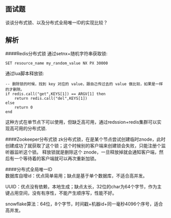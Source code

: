 ## 面试题

谈谈分布式锁、以及分布式全局唯一ID的实现比较？

## 解析

####Redis分布式锁
通过setnx+随机字符串获取锁:
```
SET resource_name my_random_value NX PX 30000
```
通过lua脚本释放锁:
```
-- 删除锁的时候，找到 key 对应的 value，跟自己传过去的 value 做比较，如果是一样的才删除。
if redis.call("get",KEYS[1]) == ARGV[1] then
    return redis.call("del",KEYS[1])
else
    return 0
end
```
这种方式在单节点下可以使用，但缺乏高可用，通过redssion+redis集群可以实现高可用的分布式锁.

####Zookeeper分布式锁
zk分布式锁，在是某个节点尝试创建临时znode，此时创建成功了就获取了这个锁；这个时候别的客户端来创建锁会失败，只能注册个监听器监听这个锁。
释放锁就是删除这个 znode，一旦释放掉就会通知客户端，然后有一个等待着的客户端就可以再次重新加锁。

####分布式全局唯一ID  
数据库自增id：优点简单易用；缺点是基于单个数据库，不适合高并发。

UUID：优点没有依赖，本地生成；缺点太长，32位的char为64个字节，作为主键占用空间，没有有序性，不能产生顺序写，性能不好。

snowflake算法：64位，8个字节，时间戳+机器id+同一毫秒4096个序号，适合高并发。

